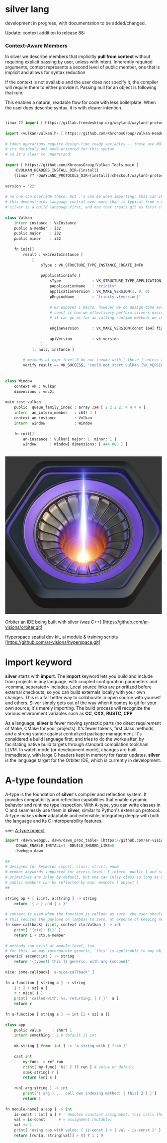 # **silver** lang
development in progress, with documentation to be added/changed.

Update: context addition to release 88:
### Context-Aware Members

In silver we describe members that implicitly **pull from context** without requiring explicit passing by user, unless with intent.
Inherently required arguments, context represents a second level of public member, one that is implicit and allows for syntax reduction

If the context is not available and the user does not specify it, the compiler will require them to either provide it.  Passing null for an object is following that rule.

This enables a natural, readable flow for code with less boilerplate.  When the user does describe syntax, it is with clearer intention.

```python

linux ?? import [ https://gitlab.freedesktop.org/wayland/wayland-protocols 810f1adaf33521cc55fc510566efba2a1418174f ]

import <vulkan/vulkan.h> [ https://github.com/KhronosGroup/Vulkan-Headers main ]

# token operations require design-time ready variables -- these are NOT enodes.
# its decidedly not mode-oriented for this syntax
# so it's clear to understand!

import [ https://github.com/KhronosGroup/Vulkan-Tools main ]
	-DVULKAN_HEADERS_INSTALL_DIR={install}
	{linux ?? -DWAYLAND_PROTOCOLS_DIR={install}/checkout/wayland-protocols}

version = '22'

# no one can override these, but :'s can be when importing; this can change what gets imported, how its built, etc.
# this demonstrates language control over more than is typical from a module interface
# silver is a build language first, and one that treats git as first class

class Vulkan
    intern instance : VkInstance
    public a-member : i32
    public major    : i32
    public minor    : i32
    
    fn init[]
        result : vkCreateInstance [
            [
                sType : VK_STRUCTURE_TYPE_INSTANCE_CREATE_INFO

                pApplicationInfo [
                    sType              : VK_STRUCTURE_TYPE_APPLICATION_INFO
                    pApplicationName   : "trinity"
                    applicationVersion : VK_MAKE_VERSION(1, 0, 0)
                    pEngineName        : 'trinity-v{version}'
 
                    # 88 exposes C macro, however we do design-time eval on the tokens, as 'feature'
                    # const is how we effectively perform silvers macro level
                    # it can go as far as calling runtime methods we import (not in our own module please, yet!)

                    engineVersion      : VK_MAKE_VERSION(const i64[ first[version] ], const i64[ last[version] ], 0)

                    apiVersion         : vk_version
                ]
            ], null, instance ]

        # methods at expr-level 0 do not invoke with [ these ] unless the function is variable argument
        verify result == VK_SUCCESS, 'could not start vulkan {VK_VERSION}'


class Window
    context vk : Vulkan
    dimensions : vec2i

main test_vulkan
    public  queue_family_index : array 2x4 [ 2 2 2 2, 4 4 4 4 ]
    intern  an_intern_member   : i64[ 4 ]
    context an-instance        : Vulkan
    intern  window             : Window

    fn init[]
        an-instance : Vulkan[ major: 1  minor: 1 ]
        window      : Window[ dimensions: [ 444 888 ] ]
        

```

![orbiter avatar](core.png "orbiter avatar")

Orbiter
an IDE being built with silver (was C++)
[https://github.com/ar-visions/orbiter.git]

Hyperspace
spatial dev kit, ai module & training scripts
[https://github.com/ar-visions/hyperspace.git]

# **import** keyword
**silver** starts with **import**. The **import** keyword lets you build and include from projects in any language, with coupled configuration parameters and <comma, separated> includes.  Local source links are prioritized before external checkouts, so you can build externals locally with your own changes.  This is a far better way to collaborate in open source with yourself and others. Silver simply gets out of the way when it comes to git for your own source; it's merely importing.  The build process will recognize the various environment variables such as **CC**, **CXX**, **RUSTC**, **CPP**

As a language, **silver** is fewer moving syntactic parts (no direct requirement of Make, CMake for your projects).  It's fewer tokens, first class methods, and a strong stance against centralized package management.  It's considered a build language first, and tries to do the works after, by facilitating native build targets through standard compilation toolchain LLVM.  In watch mode (or development mode), changes are built immediately, with large C headers kept in memory for faster updates. **silver** is the language target for the Orbiter IDE, which is currently in development.

# **A-type** foundation
A-type is the foundation of **silver**'s compiler and reflection system. It provides compatibility and reflection capabilities that enable dynamic behavior and runtime type inspection. With A-type, you can write classes in C and seamlessly use them in **silver**, similar to Python's extension protocol. A-type makes **silver** adaptable and extensible, integrating deeply with both the language and its C interoperability features.

see: [A-type project](https://github.com/ar-visions/A)

```python
import <dawn/webgpu, dawn/dawn_proc_table> [https://github.com/ar-visions/dawn 2e9297c45]
    -DDAWN_ENABLE_INSTALL=1 -DBUILD_SHARED_LIBS=0
    -lwebgpu_dawn

##
# designed for keywords import, class, struct, enum
# member keywords supported for access-level: [ intern, public ] and store: [ read-only, inlay ]
# primitives are inlay by default, but one can inlay class so long as we are ok with copying trivially or by method
# public members can be reflected by map: members [ object ]
##

string op + [ i:int, a:string ] -> string
    return '{ a } and { i }'

# context is used when the function is called; as such, the user should have these variables themselves
# this reduces the payload on lambdas to zero, at expense of keeping membership explicit
fn some-callback[ i:int, context ctx:Vulkan ] -> int
    print[ '{ctx}: {i}' ]
    return i + ctx.a-member

# methods can exist at module-level, too.
# for this, we may incorporate generic, 'this' is applicable to any object
generic[ second:int ] -> string
    return '{typeof[ this ]} generic, with arg {second}'

nice: some-callback[ 'a-nice-callback' ]

fn a-function [ string a ] -> string
    i : 2 + sz[ a ]
    r : nice[ i ]
    print[ 'called-with: %s. returning: { r }'  a ]
    return r

fn a-function [ string a ] -> int [2 + sz[ a ]]

class app
    public value     : short 1
    intern something : 2 # default is int

    mk-string [ from: int ] -> 'a string with { from }'

    cast int
        my-func  = ref run
        r:int[ my-func[ 'hi' ] ?? run ] # value or default
        s:mk-string[ r ]
        return len[ s ]
    
    run[ arg:string ] -> int
        print['{ arg } ... call own indexing method: { this[ 2 ] }']
        return 1

fn module-name[ a:app ] -> int
    is-const : int[ a ] # : denotes constant assignment, this calls the cast above
    val = is-const      # = assignment [mutable]
    val += 1
    print[ 'using app with value: { is-const } + { val - is-const }' ]
    return [run[a, string[val]] > 0] ? 1 : 0

```


